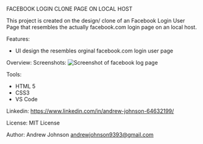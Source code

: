 FACEBOOK LOGIN CLONE PAGE ON LOCAL HOST

This project is created on the design/ clone of an Facebook Login User Page that resembles the actually facebook.com login page on an local host. 

Features:
- UI design the resembles orginal facebook.com login user page

Overview:
Screenshots:
![Screenshot of facebook log page](https://github.com/jesusfaithandwordisinmyheartalways/facebook-login-clone-page/assets/90214404/cd22d280-1df9-49f4-9ee1-20554cd7a7d0)


Tools:
- HTML 5
- CSS3
- VS Code



Linkedin:
https://www.linkedin.com/in/andrew-johnson-64632199/


License:
MIT License


Author: 
Andrew Johnson
andrewjohnson9393@gmail.com

  

